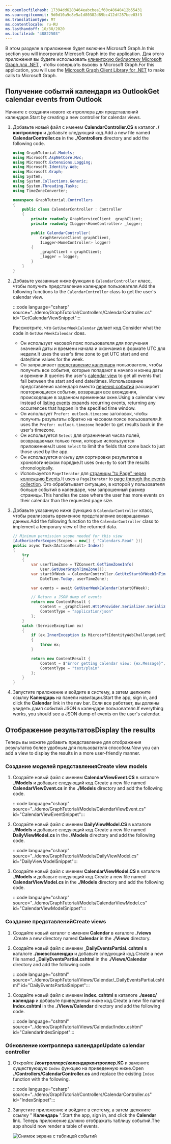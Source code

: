 ```yaml
---
ms.openlocfilehash: 17394dd6283464eabcbea1f60c48640412b55431
ms.sourcegitcommit: 9d0d10a9e8e5a1d80382d89bc412df287bee03f3
ms.translationtype: MT
ms.contentlocale: ru-RU
ms.lasthandoff: 10/30/2020
ms.locfileid: "48822503"
---
```

<!-- markdownlint-disable MD002 MD041 -->

<span data-ttu-id="22b23-101">В этом разделе в приложение будет включен Microsoft Graph.</span><span class="sxs-lookup"><span data-stu-id="22b23-101">In this section you will incorporate Microsoft Graph into the application.</span></span> <span data-ttu-id="22b23-102">Для этого приложения вы будете использовать [клиентскую библиотеку Microsoft Graph для .NET](https://github.com/microsoftgraph/msgraph-sdk-dotnet) , чтобы совершать вызовы в Microsoft Graph.</span><span class="sxs-lookup"><span data-stu-id="22b23-102">For this application, you will use the [Microsoft Graph Client Library for .NET](https://github.com/microsoftgraph/msgraph-sdk-dotnet) to make calls to Microsoft Graph.</span></span>

## <a name="get-calendar-events-from-outlook"></a><span data-ttu-id="22b23-103">Получение событий календаря из Outlook</span><span class="sxs-lookup"><span data-stu-id="22b23-103">Get calendar events from Outlook</span></span>

<span data-ttu-id="22b23-104">Начните с создания нового контроллера для представлений календаря.</span><span class="sxs-lookup"><span data-stu-id="22b23-104">Start by creating a new controller for calendar views.</span></span>

1. <span data-ttu-id="22b23-105">Добавьте новый файл с именем **CalendarController.CS** в каталог **./контроллерс** и добавьте следующий код.</span><span class="sxs-lookup"><span data-stu-id="22b23-105">Add a new file named **CalendarController.cs** in the **./Controllers** directory and add the following code.</span></span>

    ```csharp
    using GraphTutorial.Models;
    using Microsoft.AspNetCore.Mvc;
    using Microsoft.Extensions.Logging;
    using Microsoft.Identity.Web;
    using Microsoft.Graph;
    using System;
    using System.Collections.Generic;
    using System.Threading.Tasks;
    using TimeZoneConverter;

    namespace GraphTutorial.Controllers
    {
        public class CalendarController : Controller
        {
            private readonly GraphServiceClient _graphClient;
            private readonly ILogger<HomeController> _logger;

            public CalendarController(
                GraphServiceClient graphClient,
                ILogger<HomeController> logger)
            {
                _graphClient = graphClient;
                _logger = logger;
            }
        }
    }
    ```

1. <span data-ttu-id="22b23-106">Добавьте указанные ниже функции в `CalendarController` класс, чтобы получить представление календаря пользователя.</span><span class="sxs-lookup"><span data-stu-id="22b23-106">Add the following functions to the `CalendarController` class to get the user's calendar view.</span></span>

    :::code language="csharp" source="../demo/GraphTutorial/Controllers/CalendarController.cs" id="GetCalendarViewSnippet":::

    <span data-ttu-id="22b23-107">Рассмотрите, что `GetUserWeekCalendar` делает код.</span><span class="sxs-lookup"><span data-stu-id="22b23-107">Consider what the code in `GetUserWeekCalendar` does.</span></span>

    - <span data-ttu-id="22b23-108">Он использует часовой пояс пользователя для получения значений даты и времени начала и окончания в формате UTC для недели.</span><span class="sxs-lookup"><span data-stu-id="22b23-108">It uses the user's time zone to get UTC start and end date/time values for the week.</span></span>
    - <span data-ttu-id="22b23-109">Он запрашивает [представление календаря](/graph/api/calendar-list-calendarview?view=graph-rest-1.0) пользователя, чтобы получить все события, которые попадают в начало и конец даты и времени.</span><span class="sxs-lookup"><span data-stu-id="22b23-109">It queries the user's [calendar view](/graph/api/calendar-list-calendarview?view=graph-rest-1.0) to get all events that fall between the start and end date/times.</span></span> <span data-ttu-id="22b23-110">Использование представления календаря вместо [перечня событий](/graph/api/user-list-events?view=graph-rest-1.0) расширяет повторяющиеся события, возвращая все вхождения, происходящие в заданном временном окне.</span><span class="sxs-lookup"><span data-stu-id="22b23-110">Using a calendar view instead of [listing events](/graph/api/user-list-events?view=graph-rest-1.0) expands recurring events, returning any occurrences that happen in the specified time window.</span></span>
    - <span data-ttu-id="22b23-111">Он использует `Prefer: outlook.timezone` заголовок, чтобы получить результаты обратно на часовом поясе пользователя.</span><span class="sxs-lookup"><span data-stu-id="22b23-111">It uses the `Prefer: outlook.timezone` header to get results back in the user's timezone.</span></span>
    - <span data-ttu-id="22b23-112">Он используется `Select` для ограничения числа полей, возвращаемых только теми, которые используются приложением.</span><span class="sxs-lookup"><span data-stu-id="22b23-112">It uses `Select` to limit the fields that come back to just those used by the app.</span></span>
    - <span data-ttu-id="22b23-113">Он используется `OrderBy` для сортировки результатов в хронологическом порядке.</span><span class="sxs-lookup"><span data-stu-id="22b23-113">It uses `OrderBy` to sort the results chronologically.</span></span>
    - <span data-ttu-id="22b23-114">Используется `PageIterator` для [страницы "to Page" через коллекцию Events](/graph/sdks/paging).</span><span class="sxs-lookup"><span data-stu-id="22b23-114">It uses a `PageIterator` to [page through the events collection](/graph/sdks/paging).</span></span> <span data-ttu-id="22b23-115">Это обрабатывает ситуацию, в которой у пользователя больше событий в календаре, чем запрошенный размер страницы.</span><span class="sxs-lookup"><span data-stu-id="22b23-115">This handles the case where the user has more events on their calendar than the requested page size.</span></span>

1. <span data-ttu-id="22b23-116">Добавьте указанную ниже функцию в `CalendarController` класс, чтобы реализовать временное представление возвращаемых данных.</span><span class="sxs-lookup"><span data-stu-id="22b23-116">Add the following function to the `CalendarController` class to implement a temporary view of the returned data.</span></span>

    ```csharp
    // Minimum permission scope needed for this view
    [AuthorizeForScopes(Scopes = new[] { "Calendars.Read" })]
    public async Task<IActionResult> Index()
    {
        try
        {
            var userTimeZone = TZConvert.GetTimeZoneInfo(
                User.GetUserGraphTimeZone());
            var startOfWeek = CalendarController.GetUtcStartOfWeekInTimeZone(
                DateTime.Today, userTimeZone);

            var events = await GetUserWeekCalendar(startOfWeek);

            // Return a JSON dump of events
            return new ContentResult {
                Content = _graphClient.HttpProvider.Serializer.SerializeObject(events),
                ContentType = "application/json"
            };
        }
        catch (ServiceException ex)
        {
            if (ex.InnerException is MicrosoftIdentityWebChallengeUserException)
            {
                throw ex;
            }

            return new ContentResult {
                Content = $"Error getting calendar view: {ex.Message}",
                ContentType = "text/plain"
            };
        }
    }
    ```

1. <span data-ttu-id="22b23-117">Запустите приложение и войдите в систему, а затем щелкните ссылку **Календарь** на панели навигации.</span><span class="sxs-lookup"><span data-stu-id="22b23-117">Start the app, sign in, and click the **Calendar** link in the nav bar.</span></span> <span data-ttu-id="22b23-118">Если все работает, вы должны увидеть дамп событий JSON в календаре пользователя.</span><span class="sxs-lookup"><span data-stu-id="22b23-118">If everything works, you should see a JSON dump of events on the user's calendar.</span></span>

## <a name="display-the-results"></a><span data-ttu-id="22b23-119">Отображение результатов</span><span class="sxs-lookup"><span data-stu-id="22b23-119">Display the results</span></span>

<span data-ttu-id="22b23-120">Теперь вы можете добавить представление для отображения результатов более удобным для пользователя способом.</span><span class="sxs-lookup"><span data-stu-id="22b23-120">Now you can add a view to display the results in a more user-friendly manner.</span></span>

### <a name="create-view-models"></a><span data-ttu-id="22b23-121">Создание моделей представления</span><span class="sxs-lookup"><span data-stu-id="22b23-121">Create view models</span></span>

1. <span data-ttu-id="22b23-122">Создайте новый файл с именем **CalendarViewEvent.CS** в каталоге **./Models** и добавьте следующий код.</span><span class="sxs-lookup"><span data-stu-id="22b23-122">Create a new file named **CalendarViewEvent.cs** in the **./Models** directory and add the following code.</span></span>

    :::code language="csharp" source="../demo/GraphTutorial/Models/CalendarViewEvent.cs" id="CalendarViewEventSnippet":::

1. <span data-ttu-id="22b23-123">Создайте новый файл с именем **DailyViewModel.CS** в каталоге **./Models** и добавьте следующий код.</span><span class="sxs-lookup"><span data-stu-id="22b23-123">Create a new file named **DailyViewModel.cs** in the **./Models** directory and add the following code.</span></span>

    :::code language="csharp" source="../demo/GraphTutorial/Models/DailyViewModel.cs" id="DailyViewModelSnippet":::

1. <span data-ttu-id="22b23-124">Создайте новый файл с именем **CalendarViewModel.CS** в каталоге **./Models** и добавьте следующий код.</span><span class="sxs-lookup"><span data-stu-id="22b23-124">Create a new file named **CalendarViewModel.cs** in the **./Models** directory and add the following code.</span></span>

    :::code language="csharp" source="../demo/GraphTutorial/Models/CalendarViewModel.cs" id="CalendarViewModelSnippet":::

### <a name="create-views"></a><span data-ttu-id="22b23-125">Создание представлений</span><span class="sxs-lookup"><span data-stu-id="22b23-125">Create views</span></span>

1. <span data-ttu-id="22b23-126">Создайте новый каталог с именем **Calendar** в каталоге **./views** .</span><span class="sxs-lookup"><span data-stu-id="22b23-126">Create a new directory named **Calendar** in the **./Views** directory.</span></span>

1. <span data-ttu-id="22b23-127">Создайте новый файл с именем **_DailyEventsPartial. cshtml** в каталоге **./виевс/календар** и добавьте следующий код.</span><span class="sxs-lookup"><span data-stu-id="22b23-127">Create a new file named **_DailyEventsPartial.cshtml** in the **./Views/Calendar** directory and add the following code.</span></span>

    :::code language="cshtml" source="../demo/GraphTutorial/Views/Calendar/_DailyEventsPartial.cshtml" id="DailyEventsPartialSnippet":::

1. <span data-ttu-id="22b23-128">Создайте новый файл с именем **index. cshtml** в каталоге **./виевс/календар** и добавьте приведенный ниже код.</span><span class="sxs-lookup"><span data-stu-id="22b23-128">Create a new file named **Index.cshtml** in the **./Views/Calendar** directory and add the following code.</span></span>

    :::code language="cshtml" source="../demo/GraphTutorial/Views/Calendar/Index.cshtml" id="CalendarIndexSnippet":::

### <a name="update-calendar-controller"></a><span data-ttu-id="22b23-129">Обновление контроллера календаря</span><span class="sxs-lookup"><span data-stu-id="22b23-129">Update calendar controller</span></span>

1. <span data-ttu-id="22b23-130">Откройте **/контроллерс/календарконтроллер.КС** и замените существующую `Index` функцию на приведенную ниже.</span><span class="sxs-lookup"><span data-stu-id="22b23-130">Open **./Controllers/CalendarController.cs** and replace the existing `Index` function with the following.</span></span>

    :::code language="csharp" source="../demo/GraphTutorial/Controllers/CalendarController.cs" id="IndexSnippet":::

1. <span data-ttu-id="22b23-131">Запустите приложение и войдите в систему, а затем щелкните ссылку " **Календарь** ".</span><span class="sxs-lookup"><span data-stu-id="22b23-131">Start the app, sign in, and click the **Calendar** link.</span></span> <span data-ttu-id="22b23-132">Теперь приложение должно отображать таблицу событий.</span><span class="sxs-lookup"><span data-stu-id="22b23-132">The app should now render a table of events.</span></span>

    ![Снимок экрана с таблицей событий](./images/add-msgraph-01.png)
